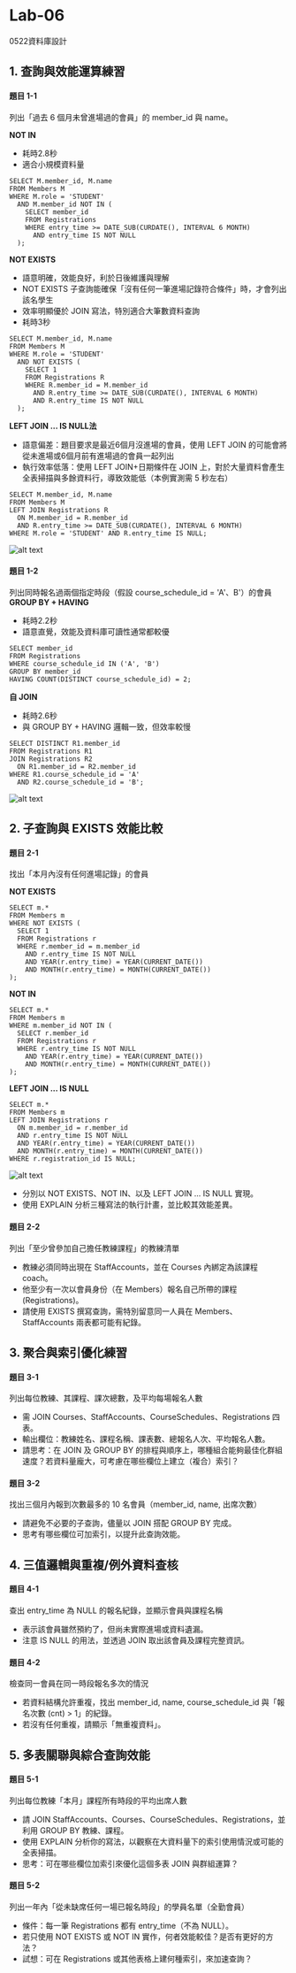 # Lab-06
0522資料庫設計

## 1. 查詢與效能運算練習
#### 題目 1-1
列出「過去 6 個月未曾進場過的會員」的 member_id 與 name。

**NOT IN**
- 耗時2.8秒
- 適合小規模資料量
```
SELECT M.member_id, M.name
FROM Members M
WHERE M.role = 'STUDENT'
  AND M.member_id NOT IN (
    SELECT member_id
    FROM Registrations
    WHERE entry_time >= DATE_SUB(CURDATE(), INTERVAL 6 MONTH)
      AND entry_time IS NOT NULL
  );
```

**NOT EXISTS**
- 語意明確，效能良好，利於日後維護與理解
- NOT EXISTS 子查詢能確保「沒有任何一筆進場記錄符合條件」時，才會列出該名學生
- 效率明顯優於 JOIN 寫法，特別適合大筆數資料查詢
- 耗時3秒
```
SELECT M.member_id, M.name
FROM Members M
WHERE M.role = 'STUDENT'
  AND NOT EXISTS (
    SELECT 1
    FROM Registrations R
    WHERE R.member_id = M.member_id
      AND R.entry_time >= DATE_SUB(CURDATE(), INTERVAL 6 MONTH)
      AND R.entry_time IS NOT NULL
  );
  ```

**LEFT JOIN ... IS NULL法**
- 語意偏差：題目要求是最近6個月沒進場的會員，使用 LEFT JOIN 的可能會將從未進場或6個月前有進場過的會員一起列出
- 執行效率低落：使用 LEFT JOIN+日期條件在 JOIN 上，對於大量資料會產生全表掃描與多餘資料行，導致效能低（本例實測需 5 秒左右）
```
SELECT M.member_id, M.name
FROM Members M
LEFT JOIN Registrations R
  ON M.member_id = R.member_id 
  AND R.entry_time >= DATE_SUB(CURDATE(), INTERVAL 6 MONTH)
WHERE M.role = 'STUDENT' AND R.entry_time IS NULL;
```
![alt text](<1.1.png>)


#### 題目 1-2
列出同時報名過兩個指定時段（假設 course_schedule_id = 'A'、B'）的會員
**GROUP BY + HAVING**
- 耗時2.2秒
- 語意直覺，效能及資料庫可讀性通常都較優
```
SELECT member_id
FROM Registrations
WHERE course_schedule_id IN ('A', 'B')
GROUP BY member_id
HAVING COUNT(DISTINCT course_schedule_id) = 2;
```

**自 JOIN**
- 耗時2.6秒
- 與 GROUP BY + HAVING 邏輯一致，但效率較慢
```
SELECT DISTINCT R1.member_id
FROM Registrations R1
JOIN Registrations R2
  ON R1.member_id = R2.member_id
WHERE R1.course_schedule_id = 'A'
  AND R2.course_schedule_id = 'B';
```
![alt text](1.2.png)



## 2. 子查詢與 EXISTS 效能比較
#### 題目 2-1
找出「本月內沒有任何進場記錄」的會員

**NOT EXISTS**
```
SELECT m.*
FROM Members m
WHERE NOT EXISTS (
  SELECT 1
  FROM Registrations r
  WHERE r.member_id = m.member_id
    AND r.entry_time IS NOT NULL
    AND YEAR(r.entry_time) = YEAR(CURRENT_DATE())
    AND MONTH(r.entry_time) = MONTH(CURRENT_DATE())
);
```

**NOT IN**
```
SELECT m.*
FROM Members m
WHERE m.member_id NOT IN (
  SELECT r.member_id
  FROM Registrations r
  WHERE r.entry_time IS NOT NULL
    AND YEAR(r.entry_time) = YEAR(CURRENT_DATE())
    AND MONTH(r.entry_time) = MONTH(CURRENT_DATE())
);
```

**LEFT JOIN ... IS NULL**
```
SELECT m.*
FROM Members m
LEFT JOIN Registrations r
  ON m.member_id = r.member_id
  AND r.entry_time IS NOT NULL
  AND YEAR(r.entry_time) = YEAR(CURRENT_DATE())
  AND MONTH(r.entry_time) = MONTH(CURRENT_DATE())
WHERE r.registration_id IS NULL;
```
![alt text](2.1.png)

- 分別以 NOT EXISTS、NOT IN、以及 LEFT JOIN ... IS NULL 實現。
- 使用 EXPLAIN 分析三種寫法的執行計畫，並比較其效能差異。

#### 題目 2-2
列出「至少曾參加自己擔任教練課程」的教練清單

- 教練必須同時出現在 StaffAccounts，並在 Courses 內綁定為該課程 coach。
- 他至少有一次以會員身份（在 Members）報名自己所帶的課程 (Registrations)。
- 請使用 EXISTS 撰寫查詢，需特別留意同一人員在 Members、StaffAccounts 兩表都可能有紀錄。

## 3. 聚合與索引優化練習
#### 題目 3-1
列出每位教練、其課程、課次總數，及平均每場報名人數

- 需 JOIN Courses、StaffAccounts、CourseSchedules、Registrations 四表。
- 輸出欄位：教練姓名、課程名稱、課表數、總報名人次、平均報名人數。
- 請思考：在 JOIN 及 GROUP BY 的排程與順序上，哪種組合能夠最佳化群組速度？若資料量龐大，可考慮在哪些欄位上建立（複合）索引？

#### 題目 3-2
找出三個月內報到次數最多的 10 名會員（member_id, name, 出席次數）

- 請避免不必要的子查詢，儘量以 JOIN 搭配 GROUP BY 完成。
- 思考有哪些欄位可加索引，以提升此查詢效能。

## 4. 三值邏輯與重複/例外資料查核
#### 題目 4-1
查出 entry_time 為 NULL 的報名紀錄，並顯示會員與課程名稱

- 表示該會員雖然預約了，但尚未實際進場或資料遺漏。
- 注意 IS NULL 的用法，並透過 JOIN 取出該會員及課程完整資訊。

#### 題目 4-2
檢查同一會員在同一時段報名多次的情況

- 若資料結構允許重複，找出 member_id, name, course_schedule_id 與「報名次數 (cnt) > 1」的紀錄。
- 若沒有任何重複，請顯示「無重複資料」。

## 5. 多表關聯與綜合查詢效能
#### 題目 5-1
列出每位教練「本月」課程所有時段的平均出席人數

- 請 JOIN StaffAccounts、Courses、CourseSchedules、Registrations，並利用 GROUP BY 教練、課程。
- 使用 EXPLAIN 分析你的寫法，以觀察在大資料量下的索引使用情況或可能的全表掃描。
- 思考：可在哪些欄位加索引來優化這個多表 JOIN 與群組運算？

#### 題目 5-2
列出一年內「從未缺席任何一場已報名時段」的學員名單（全勤會員）

- 條件：每一筆 Registrations 都有 entry_time（不為 NULL）。
- 若只使用 NOT EXISTS 或 NOT IN 實作，何者效能較佳？是否有更好的方法？
- 試想：可在 Registrations 或其他表格上建何種索引，來加速查詢？

